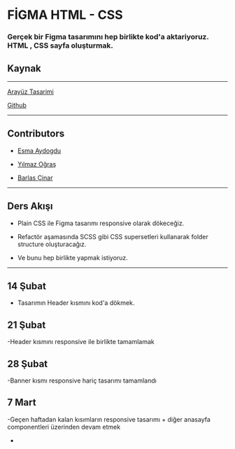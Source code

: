 # FİGMA HTML - CSS

### Gerçek bir Figma tasarımını hep birlikte kod'a aktariyoruz. HTML , CSS sayfa oluşturmak.

## Kaynak

---

[Arayüz Tasarimi ](https://www.figma.com/community/file/926751902178790221)

[Github](https://github.com/ograsyilmaz/css-workshop)

---

## Contributors

- [Esma Aydogdu ](https://github.com/esmaydogdu)

- [Yılmaz Oğraş ](https://github.com/ograsyilmaz)

- [Barlas Çinar ](https://github.com/barloa)

---

## Ders Akışı

- Plain CSS ile Figma tasarımı responsive olarak dökeceğiz.

- Refactör aşamasında SCSS gibi CSS supersetleri kullanarak folder structure
  oluşturacağız.

- Ve bunu hep birlikte yapmak istiyoruz.

---

## 14 Şubat

- Tasarımın Header kısmını kod'a dökmek.

## 21 Şubat

-Header kısmını responsive ile birlikte tamamlamak

## 28 Şubat

-Banner kısmı responsive hariç tasarımı tamamlandı

## 7 Mart

-Geçen haftadan kalan kısımların responsive tasarımı + diğer anasayfa componentleri üzerinden devam etmek

-
